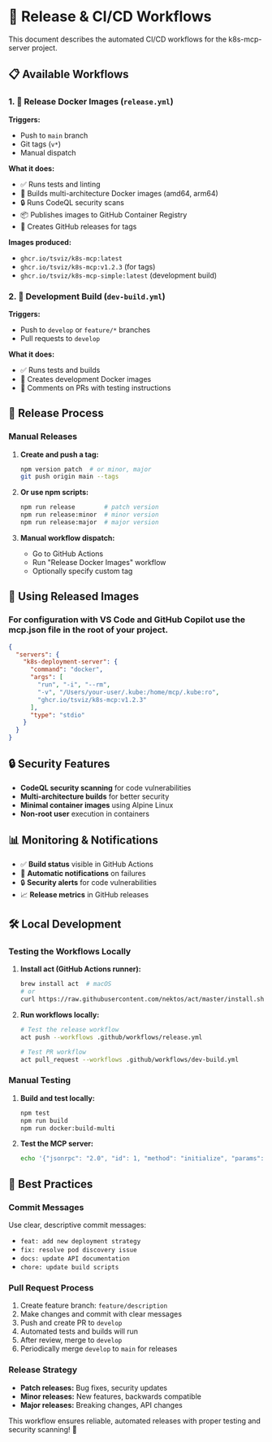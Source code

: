 # 🚀 Release & CI/CD Workflows

This document describes the automated CI/CD workflows for the k8s-mcp-server project.

## 📋 Available Workflows

### 1. 🎉 Release Docker Images (`release.yml`)
**Triggers:** 
- Push to `main` branch
- Git tags (`v*`)
- Manual dispatch

**What it does:**
- ✅ Runs tests and linting
- 🐳 Builds multi-architecture Docker images (amd64, arm64)
- 🔒 Runs CodeQL security scans
- 📦 Publishes images to GitHub Container Registry
- 🎉 Creates GitHub releases for tags

**Images produced:**
- `ghcr.io/tsviz/k8s-mcp:latest`
- `ghcr.io/tsviz/k8s-mcp:v1.2.3` (for tags)
- `ghcr.io/tsviz/k8s-mcp-simple:latest` (development build)

### 2. 🔧 Development Build (`dev-build.yml`)
**Triggers:**
- Push to `develop` or `feature/*` branches
- Pull requests to `develop`

**What it does:**
- ✅ Runs tests and builds
- 🐳 Creates development Docker images
- 💬 Comments on PRs with testing instructions

## 🎯 Release Process

### Manual Releases

1. **Create and push a tag:**
   ```bash
   npm version patch  # or minor, major
   git push origin main --tags
   ```

2. **Or use npm scripts:**
   ```bash
   npm run release        # patch version
   npm run release:minor  # minor version  
   npm run release:major  # major version
   ```

3. **Manual workflow dispatch:**
   - Go to GitHub Actions
   - Run "Release Docker Images" workflow
   - Optionally specify custom tag

## 🐳 Using Released Images
### For configuration with VS Code and GitHub Copilot use the mcp.json file in the root of your project.

```json
{
  "servers": {
    "k8s-deployment-server": {
      "command": "docker",
      "args": [
        "run", "-i", "--rm",
        "-v", "/Users/your-user/.kube:/home/mcp/.kube:ro",
        "ghcr.io/tsviz/k8s-mcp:v1.2.3"
      ],
      "type": "stdio"
    }
  }
}
```

## 🔒 Security Features

- **CodeQL security scanning** for code vulnerabilities
- **Multi-architecture builds** for better security
- **Minimal container images** using Alpine Linux
- **Non-root user** execution in containers

## 📊 Monitoring & Notifications

- ✅ **Build status** visible in GitHub Actions
- 📧 **Automatic notifications** on failures
- 🔒 **Security alerts** for code vulnerabilities
- 📈 **Release metrics** in GitHub releases

## 🛠️ Local Development

### Testing the Workflows Locally

1. **Install act (GitHub Actions runner):**
   ```bash
   brew install act  # macOS
   # or
   curl https://raw.githubusercontent.com/nektos/act/master/install.sh | sudo bash
   ```

2. **Run workflows locally:**
   ```bash
   # Test the release workflow
   act push --workflows .github/workflows/release.yml
   
   # Test PR workflow
   act pull_request --workflows .github/workflows/dev-build.yml
   ```

### Manual Testing

1. **Build and test locally:**
   ```bash
   npm test
   npm run build
   npm run docker:build-multi
   ```

2. **Test the MCP server:**
   ```bash
   echo '{"jsonrpc": "2.0", "id": 1, "method": "initialize", "params": {"protocolVersion": "2024-11-05", "capabilities": {}, "clientInfo": {"name": "test", "version": "1.0.0"}}}' | docker run -i --rm -v ~/.kube:/home/mcp/.kube:ro k8s-mcp-server:latest
   ```

## 🎯 Best Practices

### Commit Messages
Use clear, descriptive commit messages:
- `feat: add new deployment strategy` 
- `fix: resolve pod discovery issue`
- `docs: update API documentation`
- `chore: update build scripts`

### Pull Request Process
1. Create feature branch: `feature/description`
2. Make changes and commit with clear messages
3. Push and create PR to `develop`
4. Automated tests and builds will run
5. After review, merge to `develop`
6. Periodically merge `develop` to `main` for releases

### Release Strategy
- **Patch releases:** Bug fixes, security updates
- **Minor releases:** New features, backwards compatible
- **Major releases:** Breaking changes, API changes

This workflow ensures reliable, automated releases with proper testing and security scanning! 🎉
